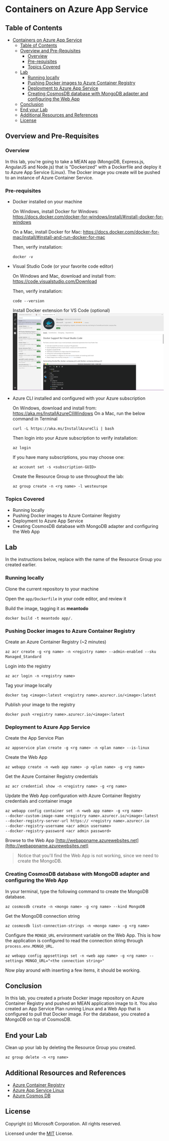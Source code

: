# Containers on Azure App Service


## Table of Contents

   * [Containers on Azure App Service](#containers-on-azure-app-service)
      * [Table of Contents](#table-of-contents)
      * [Overview and Pre-Requisites](#overview-and-pre-requisites)
         * [Overview](#overview)
         * [Pre-requisites](#pre-requisites)
         * [Topics Covered](#topics-covered)
      * [Lab](#lab)
         * [Running locally](#running-locally)
         * [Pushing Docker images to Azure Container Registry](#pushing-docker-images-to-azure-container-registry)
         * [Deployment to Azure App Service](#deployment-to-azure-app-service)
         * [Creating CosmosDB database with MongoDB adapter and configuring the Web App](#creating-cosmosdb-database-with-mongodb-adapter-and-configuring-the-web-app)
      * [Conclusion](#conclusion)
      * [End your Lab](#end-your-lab)
      * [Additional Resources and References](#additional-resources-and-references)
      * [License](#license)


## Overview and Pre-Requisites

### Overview

In this lab, you're going to take a MEAN app (MongoDB, Express.js, AngularJS and Node.js) that is "Dockerized" with a Dockerfile and deploy it to Azure App Service (Linux). The Docker image you create will be pushed to an instance of Azure Container Service.

### Pre-requisites

- Docker installed on your machine
    
    On Windows, install Docker for Windows: https://docs.docker.com/docker-for-windows/install/#install-docker-for-windows 
    
    On a Mac, install Docker for Mac: https://docs.docker.com/docker-for-mac/install/#install-and-run-docker-for-mac 
    
    Then, verify installation:
    ```
    docker -v
    ```
- Visual Studio Code (or your favorite code editor)
    
    On Windows and Mac, download and install from: https://code.visualstudio.com/Download
    
    Then, verify installation:
    ```
    code --version
    ```

    Install Docker extension for VS Code (optional)
    ![Docker extension for VS Code](../media/ContainersOnAzure/VSCodeDockerExtension.png)

- Azure CLI installed and configured with your Azure subscription
    
    On Windows, download and install from: https://aka.ms/InstallAzureCliWindows 
    On a Mac, run the below command in Terminal
    ```
    curl -L https://aka.ms/InstallAzureCli | bash
    ```

    Then login into your Azure subscription to verify installation:
    ```
    az login
    ```

    If you have many subscriptions, you may choose one:
    ```
    az account set -s <subscription-GUID>
    ```

    Create the Resource Group to use throughout the lab:
    ```
    az group create -n <rg name> -l westeurope 
    ```


### Topics Covered

- Running locally
- Pushing Docker images to Azure Container Registry
- Deployment to Azure App Service
- Creating CosmosDB database with MongoDB adapter and configuring the Web App

## Lab

In the instructions below, replace **<rg name>** with the name of the Resource Group you created earlier.

### Running locally

Clone the current repository to your machine

Open the ```app/Dockerfile``` in your code editor, and review it

Build the image, tagging it as **meantodo**
```
docker build -t meantodo app/.
```

### Pushing Docker images to Azure Container Registry

Create an Azure Container Registry (~2 minutes)
```
az acr create -g <rg name> -n <registry name> --admin-enabled --sku Managed_Standard
```

Login into the registry
```
az acr login -n <registry name>
```

Tag your image locally
```
docker tag <image>:latest <registry name>.azurecr.io/<image>:latest
```

Publish your image to the registry
```
docker push <registry name>.azurecr.io/<image>:latest
```

### Deployment to Azure App Service

Create the App Service Plan
```
az appservice plan create -g <rg name> -n <plan name> --is-linux
```

Create the Web App
```
az webapp create -n <web app name> -p <plan name> -g <rg name>
```

Get the Azure Container Registry credentials
```
az acr credential show -n <registry name> -g <rg name>
```

Update the Web App configuration with Azure Container Registry credentials and container image
```
az webapp config container set -n <web app name> -g <rg name>
--docker-custom-image-name <registry name>.azurecr.io/<image>:latest
--docker-registry-server-url https:// <registry name>.azurecr.io
--docker-registry-username <acr admin username>
--docker-registry-password <acr admin password>
```

Browse to the Web App [http://webappname.azurewebsites.net](http://webappname.azurewebsites.net)

> Notice that you'll find the Web App is not working, since we need to create the MongoDB.

### Creating CosmosDB database with MongoDB adapter and configuring the Web App

In your terminal, type the following command to create the MongoDB database.
```
az cosmosdb create -n <mongo name> -g <rg name> --kind MongoDB
```

Get the MongoDB connection string
```
az cosmosdb list-connection-strings -n <mongo name> -g <rg name>
```

Configure the ```MONGO_URL``` environment variable on the Web App. This is how the application is configured to read the connection string through ```process.env.MONGO_URL```.
```
az webapp config appsettings set -n <web app name> -g <rg name> --settings MONGO_URL="<the connection string>"
```

Now play around with inserting a few items, it should be working.

## Conclusion

In this lab, you created a private Docker image repository on Azure Container Registry and pushed an MEAN application image to it. You also created an App Service Plan running Linux and a Web App that is configured to pull that Docker image. For the database, you created a MongoDB on top of CosmosDB.


## End your Lab

Clean up your lab by deleting the Resource Group you created.
```
az group delete -n <rg name>
```

## Additional Resources and References

- [Azure Container Registry](https://docs.microsoft.com/en-us/azure/container-registry/)
- [Azure App Service Linux](https://docs.microsoft.com/en-us/azure/app-service/app-service-linux-readme)
- [Azure Cosmos DB](https://docs.microsoft.com/en-us/azure/cosmos-db/)



## License

Copyright (c) Microsoft Corporation. All rights reserved.

Licensed under the [MIT](LICENSE) License.